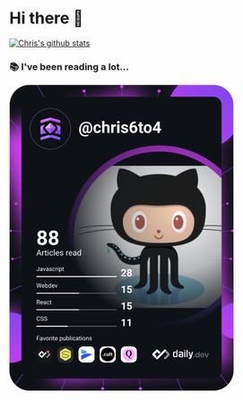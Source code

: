 # Hi there 👋

[![Chris's github stats](https://github-readme-stats.vercel.app/api?username=cxs7700&count_private=true&show_icons=true&theme=blueberry)](https://github.com/anuraghazra/github-readme-stats)

### 📚 I've been reading a lot...
<a href="https://app.daily.dev/chris6to4" target="_blank" rel="noopener noreferrer"><img src="https://github.com/cxs7700/cxs7700/blob/main/devcard.svg" width="400" alt="Chris's Dev Card"/></a>

<!--
**cxs7700/cxs7700** is a ✨ _special_ ✨ repository because its `README.md` (this file) appears on your GitHub profile.

Here are some ideas to get you started:

- 🔭 I’m currently working on ...
- 🌱 I’m currently learning ...
- 👯 I’m looking to collaborate on ...
- 🤔 I’m looking for help with ...
- 💬 Ask me about ...
- 📫 How to reach me: ...
- 😄 Pronouns: ...
- ⚡ Fun fact: ...
-->
